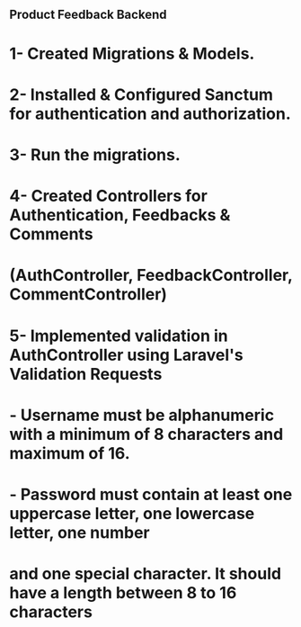 ## Product Feedback Backend 

# 1- Created Migrations & Models.
# 2- Installed & Configured Sanctum for authentication and authorization.
# 3- Run the migrations.
# 4- Created Controllers for Authentication, Feedbacks & Comments
#    (AuthController, FeedbackController, CommentController)
# 5- Implemented validation in AuthController using Laravel's Validation Requests
#    - Username must be alphanumeric with a minimum of 8 characters and maximum of 16.
#    - Password must contain at least one uppercase letter, one lowercase letter, one number
#      and one special character. It should have a length between 8 to 16 characters
